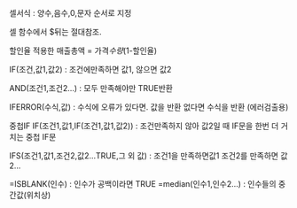 셀서식 : 양수,음수,0,문자 순서로 지정

셀 함수에서 $뒤는 절대참조.

할인율 적용한 매출총액 = 가격*수량*(1-할인율)

IF(조건,값1,값2) : 조건에만족하면 값1, 않으면 값2

AND(조건1,조건2...) : 모두 만족해야만 TRUE반환

IFERROR(수식,값) : 수식에 오류가 있다면. 값을 반환 없다면 수식을 반환
(에러검출용)

중첩IF IF(조건1,값1,IF(조건1,값1,값2)) : 조건만족하지 않아 값2일 때 IF문을 한번 더 거치는 중첩 IF문

IFS(조건1,값1,조건2,값2...TRUE,그 외 값) : 조건1을 만족하면값1 조건2를 만족하면 값2...

=ISBLANK(인수) : 인수가 공백이라면 TRUE
=median(인수1,인수2...) : 인수들의 중간값(위치상)
